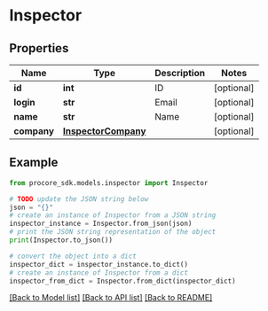# Inspector


## Properties

Name | Type | Description | Notes
------------ | ------------- | ------------- | -------------
**id** | **int** | ID | [optional] 
**login** | **str** | Email | [optional] 
**name** | **str** | Name | [optional] 
**company** | [**InspectorCompany**](InspectorCompany.md) |  | [optional] 

## Example

```python
from procore_sdk.models.inspector import Inspector

# TODO update the JSON string below
json = "{}"
# create an instance of Inspector from a JSON string
inspector_instance = Inspector.from_json(json)
# print the JSON string representation of the object
print(Inspector.to_json())

# convert the object into a dict
inspector_dict = inspector_instance.to_dict()
# create an instance of Inspector from a dict
inspector_from_dict = Inspector.from_dict(inspector_dict)
```
[[Back to Model list]](../README.md#documentation-for-models) [[Back to API list]](../README.md#documentation-for-api-endpoints) [[Back to README]](../README.md)


